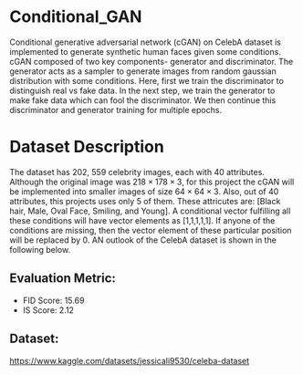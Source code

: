 # Conditional_GAN


Conditional generative adversarial network (cGAN) on CelebA dataset is implemented to generate synthetic human faces given some conditions. cGAN composed of two key components- generator and discriminator. The generator acts as a sampler to generate images from random gaussian distribution with some conditions. Here, first we train the discriminator to distinguish real vs fake data. In the next step, we train the generator to make fake data which can fool the discriminator. We then continue this discriminator and generator training for multiple epochs. 

# Dataset Description

The dataset has 202, 559 celebrity images, each with 40 attributes. Although the original image was $218 \times 178 \times 3$, for this project the cGAN will be implemented into smaller images of size $64 \times 64 \times 3$. Also, out of 40 attributes, this projects uses only 5 of them. These attricutes are: [Black hair, Male, Oval Face, Smiling, and Young]. A conditional vector fulfilling all these conditions will have vector elements as [1,1,1,1,1]. If anyone of the conditions are missing, then the vector element of these particular position will be replaced by 0. AN outlook of the CelebA dataset is shown in the following below. 


## Evaluation Metric:

* FID Score: 15.69
* IS Score: 2.12

## Dataset: 

https://www.kaggle.com/datasets/jessicali9530/celeba-dataset
